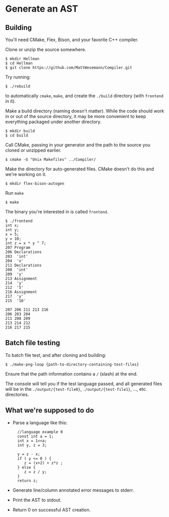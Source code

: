 Generate an AST
===============

Building
--------

You'll need CMake, Flex, Bison, and your favorite C++ compiler.

Clone or unzip the source somewhere.

    $ mkdir Hellman
    $ cd Hellman
    $ git clone https://github.com/MattWesemann/Compiler.git
    
Try running:

    $ ./rebuild
    
to automatically `cmake`, `make`, and create the `./build` directory (with `frontend` in it).

Make a build directory (naming doesn't matter). While the code should work in or out of the source directory, it may be more convenient to keep everything packaged under another directory.

    $ mkdir build
    $ cd build

Call CMake, passing in your generator and the path to the source you cloned or unzipped earlier.

    $ cmake -G "Unix Makefiles" ../Compiler/

Make the directory for auto-generated files. CMake doesn't do this and we're working on it.

    $ mkdir flex-bison-autogen

Run `make`

    $ make

The binary you're interested in is called `frontend`.

    $ ./frontend
    int x;
    int y;
    x = 5;
    y = 10;
    int z = x * y ^ 7;
    207 Program
    206 Declarations
    203  'int'
    204  'x'
    211 Declarations
    208  'int'
    209  'y'
    213 Assignment
    214  'y'
    212  '5'
    216 Assignment
    217  'y'
    215  '10'

    207 206 211 213 216
    206 203 204
    211 208 209
    213 214 212
    216 217 215
    
Batch file testing
------------------

To batch file test, and after cloning and building:
    
    $ ./make-png-loop {path-to-directory-containing-test-files}

Ensure that the path information contains a `/` (slash) at the end.

The console will tell you if the test language passed, and all generated files will be in the `./output/{test-file0}`, `./output/{test-file1}`, ..., etc. directories.


What we're supposed to do
------------------------

- Parse a language like this:

        //language example 0
        const int a = 1;
        int x = 1<<a;
        int y, z = 3;

        y = z - x;
        if ( y <= 0 ) {
           z = (x+2) + z*z ;
        } else {
           z = z / y;
        }
        return z;

- Generate line/column annotated error messages to stderr.

- Print the AST to stdout.

- Return 0 on successful AST creation.
